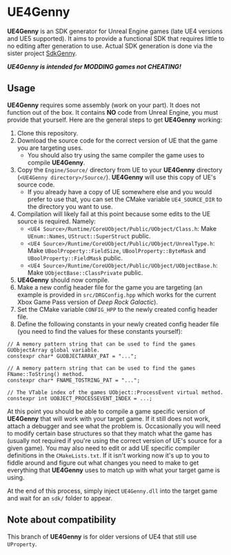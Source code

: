 # **UE4Genny**

**UE4Genny** is an SDK generator for Unreal Engine games (late UE4 versions and UE5 supported). It aims to provide a functional SDK that requires little to no editing after generation to use. Actual SDK generation is done via the sister project [SdkGenny](https://github.com/cursey/sdkgenny).

***UE4Genny is intended for MODDING games not CHEATING!***

## Usage

**UE4Genny** requires some assembly (work on your part). It does not function out of the box. It contains **NO** code from Unreal Engine, you must provide that yourself. Here are the general steps to get **UE4Genny** working:

1. Clone this repository.
2. Download the source code for the correct version of UE that the game you are targeting uses.
    * You should also try using the same compiler the game uses to compile **UE4Genny**. 
3. Copy the `Engine/Source/` directory from UE to your **UE4Genny** directory (`<UE4Genny directory>/Source/`). **UE4Genny** will use this copy of UE's source code.
    * If you already have a copy of UE somewhere else and you would prefer to use that, you can set the CMake variable `UE4_SOURCE_DIR` to the directory you want to use.
4. Compilation will likely fail at this point because some edits to the UE source is required. Namely:
    * `<UE4 Source>/Runtime/CoreUObject/Public/UObject/Class.h`: Make `UEnum::Names`, `UStruct::SuperStruct` public.
    * `<UE4 Source>/Runtime/CoreUObject/Public/UObject/UnrealType.h`: Make `UBoolProperty::FieldSize`, `UBoolProperty::ByteMask` and `UBoolProperty::FieldMask` public.
    * `<UE4 Source>/Runtime/CoreUObject/Public/UObject/UObjectBase.h`: Make `UObjectBase::ClassPrivate` public.
5. **UE4Genny** should now compile.
6. Make a new config header file for the game you are targeting (an example is provided in `src/DRGConfig.hpp` which works for the current Xbox Game Pass version of *Deep Rock Galactic*).
7. Set the CMake variable `CONFIG_HPP` to the newly created config header file.
8. Define the following constants in your newly created config header file (you need to find the values for these constants yourself):

```
// A memory pattern string that can be used to find the games GUObjectArray global variable.
constexpr char* GUOBJECTARRAY_PAT = "...";

// A memory pattern string that can be used to find the games FName::ToString() method.
constexpr char* FNAME_TOSTRING_PAT = "...";

// The VTable index of the games UObject::ProcessEvent virtual method.
constexpr int UOBJECT_PROCESSEVENT_INDEX = ...;
```

At this point you should be able to compile a game specific version of **UE4Genny** that will work with your target game. If it still does not work, attach a debugger and see what the problem is. Occasionally you will need to modify certain base structures so that they match what the game has (usually not required if you're using the correct version of UE's source for a given game). You may also need to edit or add UE specific compiler definitions in the `CMakeLists.txt`. If it isn't working now it's up to you to fiddle around and figure out what changes you need to make to get everything that **UE4Genny** uses to match up with what your target game is using.

At the end of this process, simply inject `UE4Genny.dll` into the target game and wait for an `sdk/` folder to appear.

## Note about compatibility

This branch of **UE4Genny** is for older versions of UE4 that still use `UProperty`.